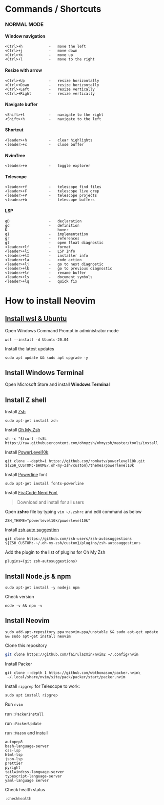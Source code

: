 # Commands / Shortcuts

### NORMAL MODE
#### Window navigation
```
<Ctrl>+h            -   move the left
<Ctrl>+j            -   move down
<Ctrl>+k            -   move up
<Ctrl>+l            -   move to the right
```

#### Resize with arrow
```
<Ctrl>+Up           -   resize horizontally
<Ctrl>+Down         -   resize horizontally
<Ctrl>+Left         -   resize vertically
<Ctrl>+Right        -   resize vertically
```

#### Navigate buffer
```
<Shift>+l           -   navigate to the right
<Shift>+h           -   navigate to the left
```

#### Shortcut
```
<leader>+h          -   clear highlights
<leader>+c          -   close buffer
```

#### NvimTree
```
<leader>+e          -   toggle explorer
```

#### Telescope
```
<leader>+f          -   telescope find files
<leader>+F          -   telescope live grep
<leader>+P          -   telescope projects
<leader>+b          -   telescope buffers
```

#### LSP
```
gD                  -   declaration
gd                  -   definition
K                   -   hover
gI                  -   implementation
gr                  -   references
gl                  -   open float diagnostic
<leader>+lf         -   format
<leader>+li         -   LSP Info
<leader>+lI         -   installer info
<leader>+la         -   code action
<leader>+lj         -   go to next diagnostic
<leader>+lk         -   go to previous diagnostic
<leader>+lr         -   rename buffer
<leader>+ls         -   document symbols
<leader>+lq         -   quick fix
```

# How to install Neovim
## [Install wsl & Ubuntu](https://ubuntu.com/tutorials/install-ubuntu-on-wsl2-on-windows-10#3-download-ubuntu)
Open Windows Command Prompt in administrator mode
```
wsl --install -d Ubuntu-20.04
```

Install the latest updates
```
sudo apt update && sudo apt upgrade -y
```

## Install Windows Terminal
Open Microsoft Store and install <strong>Windows Terminal</strong>

## Install Z shell
Install [Zsh](https://github.com/ohmyzsh/ohmyzsh/wiki/Installing-ZSH)
```
sudo apt-get install zsh
```

Install [Oh My Zsh](https://github.com/ohmyzsh/ohmyzsh)
```
sh -c "$(curl -fsSL https://raw.githubusercontent.com/ohmyzsh/ohmyzsh/master/tools/install.sh)"
```
Install [PowerLevel10k](https://github.com/romkatv/powerlevel10k)
```
git clone --depth=1 https://github.com/romkatv/powerlevel10k.git ${ZSH_CUSTOM:-$HOME/.oh-my-zsh/custom}/themes/powerlevel10k
```
Install [Powerline](https://github.com/powerline/fonts) font
```
sudo apt-get install fonts-powerline
```
Install [FiraCode Nerd Font](https://github.com/ryanoasis/nerd-fonts/releases/download/v3.0.2/FiraCode.zip)

> Download and install for all users

Open <strong>zshrc</strong> file by typing `vim ~/.zshrc` and edit command as below
```
ZSH_THEME="powerlevel10k/powerlevel10k"
```
Install [zsh auto suggestion](https://github.com/zsh-users/zsh-autosuggestions/blob/master/INSTALL.md)
```
git clone https://github.com/zsh-users/zsh-autosuggestions ${ZSH_CUSTOM:-~/.oh-my-zsh/custom}/plugins/zsh-autosuggestions
```
Add the plugin to the list of plugins for Oh My Zsh
```
plugins=(git zsh-autosuggestions)
```

## Install Node.js & npm
```
sudo apt-get install -y nodejs npm
```
Check version
```
node -v && npm -v
```
## Install Neovim

```
sudo add-apt-repository ppa:neovim-ppa/unstable && sudo apt-get update && sudo apt-get install neovim
```

Clone this repository

```sh
git clone https://github.com/fairulazmin/nvim2 ~/.config/nvim
```

Install Packer
```
git clone --depth 1 https://github.com/wbthomason/packer.nvim\
 ~/.local/share/nvim/site/pack/packer/start/packer.nvim
```

Install `ripgrep` for Telescope to work:

```
sudo apt install ripgrep
```

Run `nvim`

run `:PackerInstall`

run `:PackerUpdate`

run `:Mason` and install
```
autopep8
bash-language-server
css-lsp
html-lsp
json-lsp
prettier
pyright
tailwindcss-language-server
typescript-language-server
yaml-language server
```

Check health status
```
:checkhealth
```
